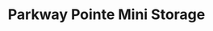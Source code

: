 ---
title: "Parkway Pointe Mini Storage"
url: /springfield/parkway-pointe-mini-storage/
shop: storage rental
---